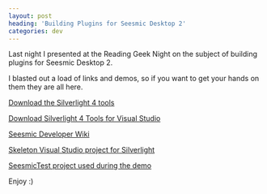 ```yaml
---
layout: post
heading: 'Building Plugins for Seesmic Desktop 2'
categories: dev
---
```


Last night I presented at the Reading Geek Night on the subject of building plugins for Seesmic Desktop 2.

I blasted out a load of links and demos, so if you want to get your hands on them they are all here.

[Download the Silverlight 4 tools](http://silverlight.codeplex.com)

[Download Silverlight 4 Tools for Visual Studio](https://web.archive.org/web/20180130111116/https://msdn.microsoft.com/en-us/library/mt788654)

[Seesmic Developer Wiki](http://devwiki.seesmic.com)

[Skeleton Visual Studio project for Silverlight](http://media.chris-alexander.co.uk/seesmic/MySeesmicPlugin.zip)

[SeesmicTest project used during the demo](http://media.chris-alexander.co.uk/seesmic/SeesmicTest.zip)

Enjoy :)